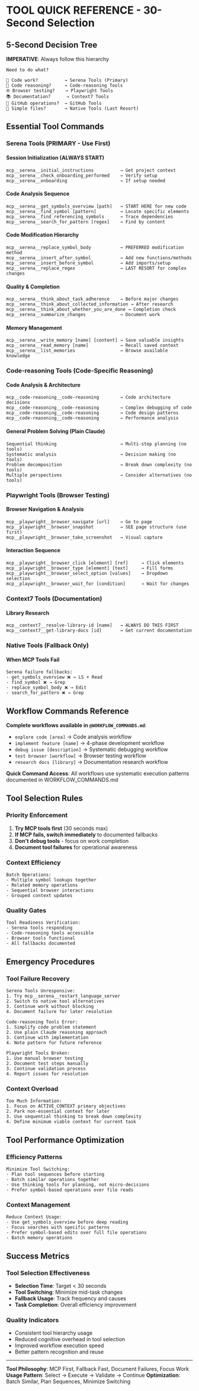 # TOOL QUICK REFERENCE - 30-Second Selection

## 5-Second Decision Tree

**IMPERATIVE**: Always follow this hierarchy
```
Need to do what?

📄 Code work?          → Serena Tools (Primary)
🧠 Code reasoning?     → Code-reasoning Tools
🌐 Browser testing?    → Playwright Tools  
📚 Documentation?      → Context7 Tools
🔧 GitHub operations?  → GitHub Tools
📁 Simple files?       → Native Tools (Last Resort)
```

## Essential Tool Commands

### Serena Tools (PRIMARY - Use First)

#### Session Initialization (ALWAYS START)
```
mcp__serena__initial_instructions          → Get project context
mcp__serena__check_onboarding_performed    → Verify setup
mcp__serena__onboarding                    → If setup needed
```

#### Code Analysis Sequence  
```
mcp__serena__get_symbols_overview [path]   → START HERE for new code
mcp__serena__find_symbol [pattern]         → Locate specific elements
mcp__serena__find_referencing_symbols      → Trace dependencies
mcp__serena__search_for_pattern [regex]    → Find by content
```

#### Code Modification Hierarchy
```
mcp__serena__replace_symbol_body           → PREFERRED modification method
mcp__serena__insert_after_symbol           → Add new functions/methods
mcp__serena__insert_before_symbol          → Add imports/setup
mcp__serena__replace_regex                 → LAST RESORT for complex changes
```

#### Quality & Completion
```
mcp__serena__think_about_task_adherence    → Before major changes
mcp__serena__think_about_collected_information → After research
mcp__serena__think_about_whether_you_are_done → Completion check
mcp__serena__summarize_changes             → Document work
```

#### Memory Management
```
mcp__serena__write_memory [name] [content] → Save valuable insights
mcp__serena__read_memory [name]            → Recall saved context
mcp__serena__list_memories                 → Browse available knowledge
```

### Code-reasoning Tools (Code-Specific Reasoning)

#### Code Analysis & Architecture
```
mcp__code-reasoning__code-reasoning        → Code architecture decisions
mcp__code-reasoning__code-reasoning        → Complex debugging of code  
mcp__code-reasoning__code-reasoning        → Code design patterns
mcp__code-reasoning__code-reasoning        → Performance analysis
```

#### General Problem Solving (Plain Claude)
```
Sequential thinking                        → Multi-step planning (no tools)
Systematic analysis                        → Decision making (no tools)
Problem decomposition                      → Break down complexity (no tools)
Multiple perspectives                      → Consider alternatives (no tools)
```

### Playwright Tools (Browser Testing)

#### Browser Navigation & Analysis
```
mcp__playwright__browser_navigate [url]    → Go to page
mcp__playwright__browser_snapshot          → SEE page structure (use first)
mcp__playwright__browser_take_screenshot   → Visual capture
```

#### Interaction Sequence
```
mcp__playwright__browser_click [element] [ref]     → Click elements
mcp__playwright__browser_type [element] [text]     → Fill forms
mcp__playwright__browser_select_option [values]    → Dropdown selection
mcp__playwright__browser_wait_for [condition]      → Wait for changes
```

### Context7 Tools (Documentation)

#### Library Research
```
mcp__context7__resolve-library-id [name]   → ALWAYS DO THIS FIRST
mcp__context7__get-library-docs [id]       → Get current documentation
```

### Native Tools (Fallback Only)

#### When MCP Tools Fail
```
Serena failure fallbacks:
- get_symbols_overview ❌ → LS + Read
- find_symbol ❌ → Grep  
- replace_symbol_body ❌ → Edit
- search_for_pattern ❌ → Grep
```

## Workflow Commands Reference

**Complete workflows available in `@WORKFLOW_COMMANDS.md`**:
- `explore code [area]` → Code analysis workflow
- `implement feature [name]` → 4-phase development workflow  
- `debug issue [description]` → Systematic debugging workflow
- `test browser [workflow]` → Browser testing workflow
- `research docs [library]` → Documentation research workflow

**Quick Command Access**: All workflows use systematic execution patterns documented in WORKFLOW_COMMANDS.md

## Tool Selection Rules

### Priority Enforcement
1. **Try MCP tools first** (30 seconds max)
2. **If MCP fails, switch immediately** to documented fallbacks
3. **Don't debug tools** - focus on work completion
4. **Document tool failures** for operational awareness

### Context Efficiency
```
Batch Operations:
- Multiple symbol lookups together
- Related memory operations
- Sequential browser interactions
- Grouped context updates
```

### Quality Gates
```
Tool Readiness Verification:
- Serena tools responding
- Code-reasoning tools accessible
- Browser tools functional
- All fallbacks documented
```

## Emergency Procedures

### Tool Failure Recovery
```
Serena Tools Unresponsive:
1. Try mcp__serena__restart_language_server
2. Switch to native tool alternatives
3. Continue work without blocking
4. Document failure for later resolution

Code-reasoning Tools Error:
1. Simplify code problem statement  
2. Use plain Claude reasoning approach
3. Continue with implementation
4. Note pattern for future reference

Playwright Tools Broken:
1. Use manual browser testing
2. Document test steps manually
3. Continue validation process
4. Report issues for resolution
```

### Context Overload
```
Too Much Information:
1. Focus on ACTIVE_CONTEXT primary objectives
2. Park non-essential context for later
3. Use sequential thinking to break down complexity
4. Define minimum viable context for current task
```

## Tool Performance Optimization

### Efficiency Patterns
```
Minimize Tool Switching:
- Plan tool sequences before starting
- Batch similar operations together
- Use thinking tools for planning, not micro-decisions
- Prefer symbol-based operations over file reads
```

### Context Management
```
Reduce Context Usage:
- Use get_symbols_overview before deep reading
- Focus searches with specific patterns
- Prefer symbol-based edits over full file operations
- Batch memory operations
```

## Success Metrics

### Tool Selection Effectiveness
- **Selection Time**: Target < 30 seconds
- **Tool Switching**: Minimize mid-task changes
- **Fallback Usage**: Track frequency and causes
- **Task Completion**: Overall efficiency improvement

### Quality Indicators
- Consistent tool hierarchy usage
- Reduced cognitive overhead in tool selection
- Improved workflow execution speed
- Better pattern recognition and reuse

---

**Tool Philosophy**: MCP First, Fallback Fast, Document Failures, Focus Work
**Usage Pattern**: Select → Execute → Validate → Continue
**Optimization**: Batch Similar, Plan Sequences, Minimize Switching